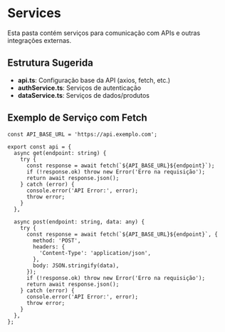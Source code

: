 # Services

Esta pasta contém serviços para comunicação com APIs e outras integrações externas.

## Estrutura Sugerida

- **api.ts**: Configuração base da API (axios, fetch, etc.)
- **authService.ts**: Serviços de autenticação
- **dataService.ts**: Serviços de dados/produtos

## Exemplo de Serviço com Fetch

```tsx
const API_BASE_URL = 'https://api.exemplo.com';

export const api = {
  async get(endpoint: string) {
    try {
      const response = await fetch(`${API_BASE_URL}${endpoint}`);
      if (!response.ok) throw new Error('Erro na requisição');
      return await response.json();
    } catch (error) {
      console.error('API Error:', error);
      throw error;
    }
  },

  async post(endpoint: string, data: any) {
    try {
      const response = await fetch(`${API_BASE_URL}${endpoint}`, {
        method: 'POST',
        headers: {
          'Content-Type': 'application/json',
        },
        body: JSON.stringify(data),
      });
      if (!response.ok) throw new Error('Erro na requisição');
      return await response.json();
    } catch (error) {
      console.error('API Error:', error);
      throw error;
    }
  },
};
```

